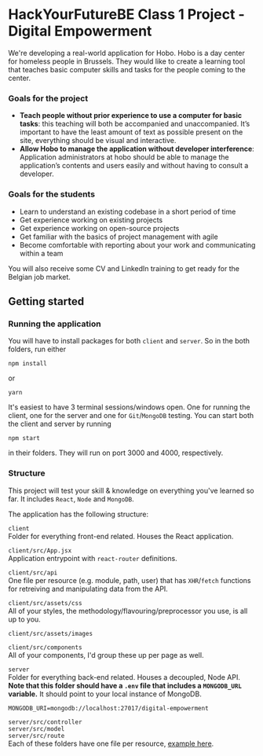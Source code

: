 # HackYourFutureBE Class 1 Project - Digital Empowerment

We're developing a real-world application for Hobo. Hobo is a day center for homeless people in Brussels. They would like to create a learning tool that teaches basic computer skills and tasks for the people coming to the center.

### Goals for the project
  - **Teach people without prior experience to use a computer for basic tasks**: this teaching will both be accompanied and unaccompanied. It’s important to have the least amount of text as possible present on the site, everything should be visual and interactive.
  - **Allow Hobo to manage the application without developer interference**: Application administrators at hobo should be able to manage the application’s contents and users easily and without having to consult a developer. 

### Goals for the students
  - Learn to understand an existing codebase in a short period of time
  - Get experience working on existing projects
  - Get experience working on open-source projects
  - Get familiar with the basics of project management with agile
  - Become comfortable with reporting about your work and communicating within a team
 
You will also receive some CV and LinkedIn training to get ready for the Belgian job market.


## Getting started

### Running the application

You will have to install packages for both `client` and `server`.
So in the both folders, run either
```
npm install
```
or
```
yarn
```

It's easiest to have 3 terminal sessions/windows open. One for running the client, one for the server and one for `Git`/`MongoDB` testing. You can start both the client and server by running
```
npm start
```
in their folders. They will run on port 3000 and 4000, respectively.

### Structure

This project will test your skill & knowledge on everything you've learned so far. It includes `React`, `Node` and `MongoDB`.

The application has the following structure:

`client`  
Folder for everything front-end related. Houses the React application.

`client/src/App.jsx`  
Application entrypoint with `react-router` definitions.

`client/src/api`  
One file per resource (e.g. module, path, user) that has `XHR`/`fetch` functions for retreiving and manipulating data from the API.

`client/src/assets/css`  
All of your styles, the methodology/flavouring/preprocessor you use, is all up to you.

`client/src/assets/images`  

`client/src/components`  
All of your components, I'd group these up per page as well.



`server`  
Folder for everything back-end related. Houses a decoupled, Node API.  
**Note that this folder should have a `.env` file that includes a `MONGODB_URL` variable.** It should point to your local instance of MongoDB.
```
MONGODB_URI=mongodb://localhost:27017/digital-empowerment
```

`server/src/controller`  
`server/src/model`  
`server/src/route`  
Each of these folders have one file per resource, [example here](https://github.com/HackYourFutureBelgium/class1-project-digital-empowerment/tree/master/server/src).
